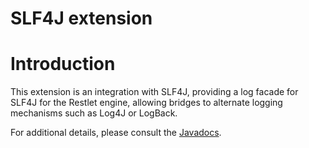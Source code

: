SLF4J extension
===============

Introduction
============

This extension is an integration with SLF4J, providing a log facade for
SLF4J for the Restlet engine, allowing bridges to alternate logging
mechanisms such as Log4J or LogBack.

For additional details, please consult the
[Javadocs](javadocs://jse/jse/ext/org/restlet/ext/slf4j/package-summary.html).

